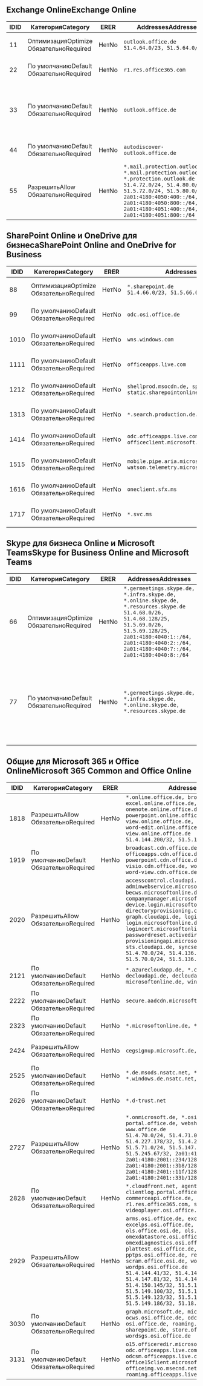 <!--THIS FILE IS AUTOMATICALLY GENERATED. MANUAL CHANGES WILL BE OVERWRITTEN.-->
<!--Please contact the Office 365 Endpoints team with any questions.-->
<!--Germany endpoints version 2018082900-->
<!--File generated 2018-08-29 22:00:12.0812-->

## <a name="exchange-online"></a><span data-ttu-id="25229-101">Exchange Online</span><span class="sxs-lookup"><span data-stu-id="25229-101">Exchange Online</span></span>

<span data-ttu-id="25229-102">ID</span><span class="sxs-lookup"><span data-stu-id="25229-102">ID</span></span> | <span data-ttu-id="25229-103">Категория</span><span class="sxs-lookup"><span data-stu-id="25229-103">Category</span></span> | <span data-ttu-id="25229-104">ER</span><span class="sxs-lookup"><span data-stu-id="25229-104">ER</span></span> | <span data-ttu-id="25229-105">Addresses</span><span class="sxs-lookup"><span data-stu-id="25229-105">Addresses</span></span> | <span data-ttu-id="25229-106">Порты</span><span class="sxs-lookup"><span data-stu-id="25229-106">Ports</span></span>
-- | -------------------- | -- | ----------------------------------------------------------------------------------------------------------------------------------------------------------------------------------------------------------------------------------------------------- | -------------------------------
<span data-ttu-id="25229-107">1</span><span class="sxs-lookup"><span data-stu-id="25229-107">1</span></span> | <span data-ttu-id="25229-108">Оптимизация</span><span class="sxs-lookup"><span data-stu-id="25229-108">Optimize</span></span><BR><span data-ttu-id="25229-109">Обязательно</span><span class="sxs-lookup"><span data-stu-id="25229-109">Required</span></span> | <span data-ttu-id="25229-110">Нет</span><span class="sxs-lookup"><span data-stu-id="25229-110">No</span></span> | `outlook.office.de`<BR>`51.4.64.0/23, 51.5.64.0/23` | <span data-ttu-id="25229-111">**TCP:** 443, 80</span><span class="sxs-lookup"><span data-stu-id="25229-111">**TCP:** 443, 80</span></span>
<span data-ttu-id="25229-112">2</span><span class="sxs-lookup"><span data-stu-id="25229-112">2</span></span> | <span data-ttu-id="25229-113">По умолчанию</span><span class="sxs-lookup"><span data-stu-id="25229-113">Default</span></span><BR><span data-ttu-id="25229-114">Обязательно</span><span class="sxs-lookup"><span data-stu-id="25229-114">Required</span></span> | <span data-ttu-id="25229-115">Нет</span><span class="sxs-lookup"><span data-stu-id="25229-115">No</span></span> | `r1.res.office365.com` | <span data-ttu-id="25229-116">**TCP:** 443, 80</span><span class="sxs-lookup"><span data-stu-id="25229-116">**TCP:** 443, 80</span></span>
<span data-ttu-id="25229-117">3</span><span class="sxs-lookup"><span data-stu-id="25229-117">3</span></span> | <span data-ttu-id="25229-118">По умолчанию</span><span class="sxs-lookup"><span data-stu-id="25229-118">Default</span></span><BR><span data-ttu-id="25229-119">Обязательно</span><span class="sxs-lookup"><span data-stu-id="25229-119">Required</span></span> | <span data-ttu-id="25229-120">Нет</span><span class="sxs-lookup"><span data-stu-id="25229-120">No</span></span> | `outlook.office.de` | <span data-ttu-id="25229-121">**TCP:** 143, 25, 587, 993, 995</span><span class="sxs-lookup"><span data-stu-id="25229-121">**TCP:** 143, 25, 587, 993, 995</span></span>
<span data-ttu-id="25229-122">4</span><span class="sxs-lookup"><span data-stu-id="25229-122">4</span></span> | <span data-ttu-id="25229-123">По умолчанию</span><span class="sxs-lookup"><span data-stu-id="25229-123">Default</span></span><BR><span data-ttu-id="25229-124">Обязательно</span><span class="sxs-lookup"><span data-stu-id="25229-124">Required</span></span> | <span data-ttu-id="25229-125">Нет</span><span class="sxs-lookup"><span data-stu-id="25229-125">No</span></span> | `autodiscover-outlook.office.de` | <span data-ttu-id="25229-126">**TCP:** 443, 80</span><span class="sxs-lookup"><span data-stu-id="25229-126">**TCP:** 443, 80</span></span>
<span data-ttu-id="25229-127">5</span><span class="sxs-lookup"><span data-stu-id="25229-127">5</span></span> | <span data-ttu-id="25229-128">Разрешить</span><span class="sxs-lookup"><span data-stu-id="25229-128">Allow</span></span><BR><span data-ttu-id="25229-129">Обязательно</span><span class="sxs-lookup"><span data-stu-id="25229-129">Required</span></span> | <span data-ttu-id="25229-130">Нет</span><span class="sxs-lookup"><span data-stu-id="25229-130">No</span></span> | `*.mail.protection.outlook.de, *.mail.protection.outlook.de, *.protection.outlook.de`<BR>`51.4.72.0/24, 51.4.80.0/27, 51.5.72.0/24, 51.5.80.0/27, 2a01:4180:4050:400::/64, 2a01:4180:4050:800::/64, 2a01:4180:4051:400::/64, 2a01:4180:4051:800::/64` | <span data-ttu-id="25229-131">**TCP:** 25, 443</span><span class="sxs-lookup"><span data-stu-id="25229-131">**TCP:** 25, 443</span></span>

## <a name="sharepoint-online-and-onedrive-for-business"></a><span data-ttu-id="25229-132">SharePoint Online и OneDrive для бизнеса</span><span class="sxs-lookup"><span data-stu-id="25229-132">SharePoint Online and OneDrive for Business</span></span>

<span data-ttu-id="25229-133">ID</span><span class="sxs-lookup"><span data-stu-id="25229-133">ID</span></span> | <span data-ttu-id="25229-134">Категория</span><span class="sxs-lookup"><span data-stu-id="25229-134">Category</span></span> | <span data-ttu-id="25229-135">ER</span><span class="sxs-lookup"><span data-stu-id="25229-135">ER</span></span> | <span data-ttu-id="25229-136">Addresses</span><span class="sxs-lookup"><span data-stu-id="25229-136">Addresses</span></span> | <span data-ttu-id="25229-137">Порты</span><span class="sxs-lookup"><span data-stu-id="25229-137">Ports</span></span>
-- | -------------------- | -- | ------------------------------------------------------------------------------ | ----------------
<span data-ttu-id="25229-138">8</span><span class="sxs-lookup"><span data-stu-id="25229-138">8</span></span> | <span data-ttu-id="25229-139">Оптимизация</span><span class="sxs-lookup"><span data-stu-id="25229-139">Optimize</span></span><BR><span data-ttu-id="25229-140">Обязательно</span><span class="sxs-lookup"><span data-stu-id="25229-140">Required</span></span> | <span data-ttu-id="25229-141">Нет</span><span class="sxs-lookup"><span data-stu-id="25229-141">No</span></span> | `*.sharepoint.de`<BR>`51.4.66.0/23, 51.5.66.0/23` | <span data-ttu-id="25229-142">**TCP:** 443, 80</span><span class="sxs-lookup"><span data-stu-id="25229-142">**TCP:** 443, 80</span></span>
<span data-ttu-id="25229-143">9</span><span class="sxs-lookup"><span data-stu-id="25229-143">9</span></span> | <span data-ttu-id="25229-144">По умолчанию</span><span class="sxs-lookup"><span data-stu-id="25229-144">Default</span></span><BR><span data-ttu-id="25229-145">Обязательно</span><span class="sxs-lookup"><span data-stu-id="25229-145">Required</span></span> | <span data-ttu-id="25229-146">Нет</span><span class="sxs-lookup"><span data-stu-id="25229-146">No</span></span> | `odc.osi.office.de` | <span data-ttu-id="25229-147">**TCP:** 443, 80</span><span class="sxs-lookup"><span data-stu-id="25229-147">**TCP:** 443, 80</span></span>
<span data-ttu-id="25229-148">10</span><span class="sxs-lookup"><span data-stu-id="25229-148">10</span></span> | <span data-ttu-id="25229-149">По умолчанию</span><span class="sxs-lookup"><span data-stu-id="25229-149">Default</span></span><BR><span data-ttu-id="25229-150">Обязательно</span><span class="sxs-lookup"><span data-stu-id="25229-150">Required</span></span> | <span data-ttu-id="25229-151">Нет</span><span class="sxs-lookup"><span data-stu-id="25229-151">No</span></span> | `wns.windows.com` | <span data-ttu-id="25229-152">**TCP:** 443, 80</span><span class="sxs-lookup"><span data-stu-id="25229-152">**TCP:** 443, 80</span></span>
<span data-ttu-id="25229-153">11</span><span class="sxs-lookup"><span data-stu-id="25229-153">11</span></span> | <span data-ttu-id="25229-154">По умолчанию</span><span class="sxs-lookup"><span data-stu-id="25229-154">Default</span></span><BR><span data-ttu-id="25229-155">Обязательно</span><span class="sxs-lookup"><span data-stu-id="25229-155">Required</span></span> | <span data-ttu-id="25229-156">Нет</span><span class="sxs-lookup"><span data-stu-id="25229-156">No</span></span> | `officeapps.live.com` | <span data-ttu-id="25229-157">**TCP:** 443, 80</span><span class="sxs-lookup"><span data-stu-id="25229-157">**TCP:** 443, 80</span></span>
<span data-ttu-id="25229-158">12</span><span class="sxs-lookup"><span data-stu-id="25229-158">12</span></span> | <span data-ttu-id="25229-159">По умолчанию</span><span class="sxs-lookup"><span data-stu-id="25229-159">Default</span></span><BR><span data-ttu-id="25229-160">Обязательно</span><span class="sxs-lookup"><span data-stu-id="25229-160">Required</span></span> | <span data-ttu-id="25229-161">Нет</span><span class="sxs-lookup"><span data-stu-id="25229-161">No</span></span> | `shellprod.msocdn.de, spoprod-a.akamaihd.net, static.sharepointonline.com` | <span data-ttu-id="25229-162">**TCP:** 443, 80</span><span class="sxs-lookup"><span data-stu-id="25229-162">**TCP:** 443, 80</span></span>
<span data-ttu-id="25229-163">13</span><span class="sxs-lookup"><span data-stu-id="25229-163">13</span></span> | <span data-ttu-id="25229-164">По умолчанию</span><span class="sxs-lookup"><span data-stu-id="25229-164">Default</span></span><BR><span data-ttu-id="25229-165">Обязательно</span><span class="sxs-lookup"><span data-stu-id="25229-165">Required</span></span> | <span data-ttu-id="25229-166">Нет</span><span class="sxs-lookup"><span data-stu-id="25229-166">No</span></span> | `*.search.production.de.azuretrafficmanager.de` | <span data-ttu-id="25229-167">**TCP:** 443</span><span class="sxs-lookup"><span data-stu-id="25229-167">**TCP:** 443</span></span>
<span data-ttu-id="25229-168">14</span><span class="sxs-lookup"><span data-stu-id="25229-168">14</span></span> | <span data-ttu-id="25229-169">По умолчанию</span><span class="sxs-lookup"><span data-stu-id="25229-169">Default</span></span><BR><span data-ttu-id="25229-170">Обязательно</span><span class="sxs-lookup"><span data-stu-id="25229-170">Required</span></span> | <span data-ttu-id="25229-171">Нет</span><span class="sxs-lookup"><span data-stu-id="25229-171">No</span></span> | `odc.officeapps.live.com, officeclient.microsoft.com` | <span data-ttu-id="25229-172">**TCP:** 443, 80</span><span class="sxs-lookup"><span data-stu-id="25229-172">**TCP:** 443, 80</span></span>
<span data-ttu-id="25229-173">15</span><span class="sxs-lookup"><span data-stu-id="25229-173">15</span></span> | <span data-ttu-id="25229-174">По умолчанию</span><span class="sxs-lookup"><span data-stu-id="25229-174">Default</span></span><BR><span data-ttu-id="25229-175">Обязательно</span><span class="sxs-lookup"><span data-stu-id="25229-175">Required</span></span> | <span data-ttu-id="25229-176">Нет</span><span class="sxs-lookup"><span data-stu-id="25229-176">No</span></span> | `mobile.pipe.aria.microsoft.com, ssw.live.com, watson.telemetry.microsoft.com` | <span data-ttu-id="25229-177">**TCP:** 443, 80</span><span class="sxs-lookup"><span data-stu-id="25229-177">**TCP:** 443, 80</span></span>
<span data-ttu-id="25229-178">16</span><span class="sxs-lookup"><span data-stu-id="25229-178">16</span></span> | <span data-ttu-id="25229-179">По умолчанию</span><span class="sxs-lookup"><span data-stu-id="25229-179">Default</span></span><BR><span data-ttu-id="25229-180">Обязательно</span><span class="sxs-lookup"><span data-stu-id="25229-180">Required</span></span> | <span data-ttu-id="25229-181">Нет</span><span class="sxs-lookup"><span data-stu-id="25229-181">No</span></span> | `oneclient.sfx.ms` | <span data-ttu-id="25229-182">**TCP:** 443, 80</span><span class="sxs-lookup"><span data-stu-id="25229-182">**TCP:** 443, 80</span></span>
<span data-ttu-id="25229-183">17</span><span class="sxs-lookup"><span data-stu-id="25229-183">17</span></span> | <span data-ttu-id="25229-184">По умолчанию</span><span class="sxs-lookup"><span data-stu-id="25229-184">Default</span></span><BR><span data-ttu-id="25229-185">Обязательно</span><span class="sxs-lookup"><span data-stu-id="25229-185">Required</span></span> | <span data-ttu-id="25229-186">Нет</span><span class="sxs-lookup"><span data-stu-id="25229-186">No</span></span> | `*.svc.ms` | <span data-ttu-id="25229-187">**TCP:** 443, 80</span><span class="sxs-lookup"><span data-stu-id="25229-187">**TCP:** 443, 80</span></span>

## <a name="skype-for-business-online-and-microsoft-teams"></a><span data-ttu-id="25229-188">Skype для бизнеса Online и Microsoft Teams</span><span class="sxs-lookup"><span data-stu-id="25229-188">Skype for Business Online and Microsoft Teams</span></span>

<span data-ttu-id="25229-189">ID</span><span class="sxs-lookup"><span data-stu-id="25229-189">ID</span></span> | <span data-ttu-id="25229-190">Категория</span><span class="sxs-lookup"><span data-stu-id="25229-190">Category</span></span> | <span data-ttu-id="25229-191">ER</span><span class="sxs-lookup"><span data-stu-id="25229-191">ER</span></span> | <span data-ttu-id="25229-192">Addresses</span><span class="sxs-lookup"><span data-stu-id="25229-192">Addresses</span></span> | <span data-ttu-id="25229-193">Порты</span><span class="sxs-lookup"><span data-stu-id="25229-193">Ports</span></span>
-- | -------------------- | -- | ----------------------------------------------------------------------------------------------------------------------------------------------------------------------------------------------------------------------------------------------- | --------------------------------------------------
<span data-ttu-id="25229-194">6</span><span class="sxs-lookup"><span data-stu-id="25229-194">6</span></span> | <span data-ttu-id="25229-195">Оптимизация</span><span class="sxs-lookup"><span data-stu-id="25229-195">Optimize</span></span><BR><span data-ttu-id="25229-196">Обязательно</span><span class="sxs-lookup"><span data-stu-id="25229-196">Required</span></span> | <span data-ttu-id="25229-197">Нет</span><span class="sxs-lookup"><span data-stu-id="25229-197">No</span></span> | `*.germeetings.skype.de, *.infra.skype.de, *.online.skype.de, *.resources.skype.de`<BR>`51.4.68.0/26, 51.4.68.128/25, 51.5.69.0/26, 51.5.69.128/25, 2a01:4180:4040:1::/64, 2a01:4180:4040:2::/64, 2a01:4180:4040:7::/64, 2a01:4180:4040:8::/64` | <span data-ttu-id="25229-198">**TCP:** 443, 80</span><span class="sxs-lookup"><span data-stu-id="25229-198">**TCP:** 443, 80</span></span><BR><span data-ttu-id="25229-199">**UDP:** 3478</span><span class="sxs-lookup"><span data-stu-id="25229-199">**UDP:** 3478</span></span>
<span data-ttu-id="25229-200">7</span><span class="sxs-lookup"><span data-stu-id="25229-200">7</span></span> | <span data-ttu-id="25229-201">По умолчанию</span><span class="sxs-lookup"><span data-stu-id="25229-201">Default</span></span><BR><span data-ttu-id="25229-202">Обязательно</span><span class="sxs-lookup"><span data-stu-id="25229-202">Required</span></span> | <span data-ttu-id="25229-203">Нет</span><span class="sxs-lookup"><span data-stu-id="25229-203">No</span></span> | `*.germeetings.skype.de, *.infra.skype.de, *.online.skype.de, *.resources.skype.de` | <span data-ttu-id="25229-204">**TCP:** 5061, 50000–59999</span><span class="sxs-lookup"><span data-stu-id="25229-204">**TCP:** 5061, 50000-59999</span></span><BR><span data-ttu-id="25229-205">**UDP:** 50000–59999</span><span class="sxs-lookup"><span data-stu-id="25229-205">**UDP:** 50000-59999</span></span>

## <a name="microsoft-365-common-and-office-online"></a><span data-ttu-id="25229-206">Общие для Microsoft 365 и Office Online</span><span class="sxs-lookup"><span data-stu-id="25229-206">Microsoft 365 Common and Office Online</span></span>

<span data-ttu-id="25229-207">ID</span><span class="sxs-lookup"><span data-stu-id="25229-207">ID</span></span> | <span data-ttu-id="25229-208">Категория</span><span class="sxs-lookup"><span data-stu-id="25229-208">Category</span></span> | <span data-ttu-id="25229-209">ER</span><span class="sxs-lookup"><span data-stu-id="25229-209">ER</span></span> | <span data-ttu-id="25229-210">Addresses</span><span class="sxs-lookup"><span data-stu-id="25229-210">Addresses</span></span> | <span data-ttu-id="25229-211">Порты</span><span class="sxs-lookup"><span data-stu-id="25229-211">Ports</span></span>
-- | ------------------- | -- | ------------------------------------------------------------------------------------------------------------------------------------------------------------------------------------------------------------------------------------------------------------------------------------------------------------------------------------------------------------------------------------------------------------------------------------------------------------------------------------------------------------------------------------------------------------------------------------------------ | ----------------
<span data-ttu-id="25229-212">18</span><span class="sxs-lookup"><span data-stu-id="25229-212">18</span></span> | <span data-ttu-id="25229-213">Разрешить</span><span class="sxs-lookup"><span data-stu-id="25229-213">Allow</span></span><BR><span data-ttu-id="25229-214">Обязательно</span><span class="sxs-lookup"><span data-stu-id="25229-214">Required</span></span> | <span data-ttu-id="25229-215">Нет</span><span class="sxs-lookup"><span data-stu-id="25229-215">No</span></span> | `*.online.office.de, broadcast.online.office.de, excel.online.office.de, onenote.online.office.de, powerpoint.online.office.de, view.online.office.de, visio.online.office.de, word-edit.online.office.de, word-view.online.office.de`<BR>`51.4.144.200/32, 51.5.149.3/32, 51.18.16.0/23` | <span data-ttu-id="25229-216">**TCP:** 443</span><span class="sxs-lookup"><span data-stu-id="25229-216">**TCP:** 443</span></span>
<span data-ttu-id="25229-217">19</span><span class="sxs-lookup"><span data-stu-id="25229-217">19</span></span> | <span data-ttu-id="25229-218">По умолчанию</span><span class="sxs-lookup"><span data-stu-id="25229-218">Default</span></span><BR><span data-ttu-id="25229-219">Обязательно</span><span class="sxs-lookup"><span data-stu-id="25229-219">Required</span></span> | <span data-ttu-id="25229-220">Нет</span><span class="sxs-lookup"><span data-stu-id="25229-220">No</span></span> | `broadcast.cdn.office.de, excel.cdn.office.de, officeapps.cdn.office.de, onenote.cdn.office.de, powerpoint.cdn.office.de, view.cdn.office.de, visio.cdn.office.de, word-edit.cdn.office.de, word-view.cdn.office.de` | <span data-ttu-id="25229-221">**TCP:** 443</span><span class="sxs-lookup"><span data-stu-id="25229-221">**TCP:** 443</span></span>
<span data-ttu-id="25229-222">20</span><span class="sxs-lookup"><span data-stu-id="25229-222">20</span></span> | <span data-ttu-id="25229-223">Разрешить</span><span class="sxs-lookup"><span data-stu-id="25229-223">Allow</span></span><BR><span data-ttu-id="25229-224">Обязательно</span><span class="sxs-lookup"><span data-stu-id="25229-224">Required</span></span> | <span data-ttu-id="25229-225">Нет</span><span class="sxs-lookup"><span data-stu-id="25229-225">No</span></span> | `accesscontrol.cloudapi.de, adminwebservice.microsoftonline.de, becws.microsoftonline.de, companymanager.microsoftonline.de, device.login.microsoftonline.de, directoryprovisioning.cloudapi.de, graph.cloudapi.de, login.cloudapi.de, login.microsoftonline.de, logincert.microsoftonline.de, pas.cloudapi.de, passwordreset.activedirectory.microsoftazure.de, provisioningapi.microsoftonline.de, sts.cloudapi.de, syncservice.microsoftonline.de`<BR>`51.4.70.0/24, 51.4.136.0/24, 51.4.144.0/24, 51.5.70.0/24, 51.5.136.0/24, 51.5.144.0/24` | <span data-ttu-id="25229-226">**TCP:** 443, 80</span><span class="sxs-lookup"><span data-stu-id="25229-226">**TCP:** 443, 80</span></span>
<span data-ttu-id="25229-227">21</span><span class="sxs-lookup"><span data-stu-id="25229-227">21</span></span> | <span data-ttu-id="25229-228">По умолчанию</span><span class="sxs-lookup"><span data-stu-id="25229-228">Default</span></span><BR><span data-ttu-id="25229-229">Обязательно</span><span class="sxs-lookup"><span data-stu-id="25229-229">Required</span></span> | <span data-ttu-id="25229-230">Нет</span><span class="sxs-lookup"><span data-stu-id="25229-230">No</span></span> | `*.azurecloudapp.de, *.cloudapi.de, *.windows.de, decloudapi.de, decloudapi.net, decloudapp.net, microsoftonline.de, windowsazure.de` | <span data-ttu-id="25229-231">**TCP:** 443, 80</span><span class="sxs-lookup"><span data-stu-id="25229-231">**TCP:** 443, 80</span></span>
<span data-ttu-id="25229-232">22</span><span class="sxs-lookup"><span data-stu-id="25229-232">22</span></span> | <span data-ttu-id="25229-233">По умолчанию</span><span class="sxs-lookup"><span data-stu-id="25229-233">Default</span></span><BR><span data-ttu-id="25229-234">Обязательно</span><span class="sxs-lookup"><span data-stu-id="25229-234">Required</span></span> | <span data-ttu-id="25229-235">Нет</span><span class="sxs-lookup"><span data-stu-id="25229-235">No</span></span> | `secure.aadcdn.microsoftonline-p.com` | <span data-ttu-id="25229-236">**TCP:** 443, 80</span><span class="sxs-lookup"><span data-stu-id="25229-236">**TCP:** 443, 80</span></span>
<span data-ttu-id="25229-237">23</span><span class="sxs-lookup"><span data-stu-id="25229-237">23</span></span> | <span data-ttu-id="25229-238">По умолчанию</span><span class="sxs-lookup"><span data-stu-id="25229-238">Default</span></span><BR><span data-ttu-id="25229-239">Обязательно</span><span class="sxs-lookup"><span data-stu-id="25229-239">Required</span></span> | <span data-ttu-id="25229-240">Нет</span><span class="sxs-lookup"><span data-stu-id="25229-240">No</span></span> | `*.microsoftonline.de, *.windows.net` | <span data-ttu-id="25229-241">**TCP:** 443, 80</span><span class="sxs-lookup"><span data-stu-id="25229-241">**TCP:** 443, 80</span></span>
<span data-ttu-id="25229-242">24</span><span class="sxs-lookup"><span data-stu-id="25229-242">24</span></span> | <span data-ttu-id="25229-243">Разрешить</span><span class="sxs-lookup"><span data-stu-id="25229-243">Allow</span></span><BR><span data-ttu-id="25229-244">Обязательно</span><span class="sxs-lookup"><span data-stu-id="25229-244">Required</span></span> | <span data-ttu-id="25229-245">Нет</span><span class="sxs-lookup"><span data-stu-id="25229-245">No</span></span> | `cegsignup.microsoft.de, negsignup.microsoft.de` | <span data-ttu-id="25229-246">**TCP:** 443, 80</span><span class="sxs-lookup"><span data-stu-id="25229-246">**TCP:** 443, 80</span></span>
<span data-ttu-id="25229-247">25</span><span class="sxs-lookup"><span data-stu-id="25229-247">25</span></span> | <span data-ttu-id="25229-248">По умолчанию</span><span class="sxs-lookup"><span data-stu-id="25229-248">Default</span></span><BR><span data-ttu-id="25229-249">Обязательно</span><span class="sxs-lookup"><span data-stu-id="25229-249">Required</span></span> | <span data-ttu-id="25229-250">Нет</span><span class="sxs-lookup"><span data-stu-id="25229-250">No</span></span> | `*.de.msods.nsatc.net, *.office.de.akadns.net, *.windows.de.nsatc.net, officehome.msocdn.de` | <span data-ttu-id="25229-251">**TCP:** 443, 80</span><span class="sxs-lookup"><span data-stu-id="25229-251">**TCP:** 443, 80</span></span>
<span data-ttu-id="25229-252">26</span><span class="sxs-lookup"><span data-stu-id="25229-252">26</span></span> | <span data-ttu-id="25229-253">По умолчанию</span><span class="sxs-lookup"><span data-stu-id="25229-253">Default</span></span><BR><span data-ttu-id="25229-254">Обязательно</span><span class="sxs-lookup"><span data-stu-id="25229-254">Required</span></span> | <span data-ttu-id="25229-255">Нет</span><span class="sxs-lookup"><span data-stu-id="25229-255">No</span></span> | `*.d-trust.net` | <span data-ttu-id="25229-256">**TCP:** 443, 80</span><span class="sxs-lookup"><span data-stu-id="25229-256">**TCP:** 443, 80</span></span>
<span data-ttu-id="25229-257">27</span><span class="sxs-lookup"><span data-stu-id="25229-257">27</span></span> | <span data-ttu-id="25229-258">Разрешить</span><span class="sxs-lookup"><span data-stu-id="25229-258">Allow</span></span><BR><span data-ttu-id="25229-259">Обязательно</span><span class="sxs-lookup"><span data-stu-id="25229-259">Required</span></span> | <span data-ttu-id="25229-260">Нет</span><span class="sxs-lookup"><span data-stu-id="25229-260">No</span></span> | `*.onmicrosoft.de, *.osi.office.de, office.de, portal.office.de, webshell.suite.office.de, www.office.de`<BR>`51.4.70.0/24, 51.4.71.0/24, 51.4.226.115/32, 51.4.227.178/32, 51.4.230.178/32, 51.5.70.0/24, 51.5.71.0/24, 51.5.147.48/32, 51.5.242.163/32, 51.5.245.67/32, 2a01:4180:2001::92/128, 2a01:4180:2001::234/128, 2a01:4180:2001::3b8/128, 2a01:4180:2401::11f/128, 2a01:4180:2401::33b/128, 2a01:4180:2401::55b/128` | <span data-ttu-id="25229-261">**TCP:** 443, 80</span><span class="sxs-lookup"><span data-stu-id="25229-261">**TCP:** 443, 80</span></span>
<span data-ttu-id="25229-262">28</span><span class="sxs-lookup"><span data-stu-id="25229-262">28</span></span> | <span data-ttu-id="25229-263">По умолчанию</span><span class="sxs-lookup"><span data-stu-id="25229-263">Default</span></span><BR><span data-ttu-id="25229-264">Обязательно</span><span class="sxs-lookup"><span data-stu-id="25229-264">Required</span></span> | <span data-ttu-id="25229-265">Нет</span><span class="sxs-lookup"><span data-stu-id="25229-265">No</span></span> | `*.cloudfront.net, agent.office.de, clientlog.portal.office.de, commerceapi.office.de, prod.msocdn.de, r1.res.office365.com, shellprod.msocdn.de, videoplayer.osi.office.net` | <span data-ttu-id="25229-266">**TCP:** 443, 80</span><span class="sxs-lookup"><span data-stu-id="25229-266">**TCP:** 443, 80</span></span>
<span data-ttu-id="25229-267">29</span><span class="sxs-lookup"><span data-stu-id="25229-267">29</span></span> | <span data-ttu-id="25229-268">Разрешить</span><span class="sxs-lookup"><span data-stu-id="25229-268">Allow</span></span><BR><span data-ttu-id="25229-269">Обязательно</span><span class="sxs-lookup"><span data-stu-id="25229-269">Required</span></span> | <span data-ttu-id="25229-270">Нет</span><span class="sxs-lookup"><span data-stu-id="25229-270">No</span></span> | `arms.osi.office.de, excelcs.osi.office.de, excelps.osi.office.de, manage.osi.office.de, ols.office.osi.de, ols.osi.office.de, omexdatastore.osi.office.de, omexdiagnostics.osi.office.de, plattest.osi.office.de, pptcs.osi.office.de, pptps.osi.office.de, retailer.osi.office.de, scram.office.osi.de, wordcs.osi.office.de, wordps.osi.office.de`<BR>`51.4.144.41/32, 51.4.144.174/32, 51.4.145.38/32, 51.4.147.81/32, 51.4.147.233/32, 51.4.148.12/32, 51.4.150.145/32, 51.5.147.242/32, 51.5.149.100/32, 51.5.149.119/32, 51.5.149.123/32, 51.5.149.180/32, 51.5.149.186/32, 51.18.0.0/21` | <span data-ttu-id="25229-271">**TCP:** 443, 80</span><span class="sxs-lookup"><span data-stu-id="25229-271">**TCP:** 443, 80</span></span>
<span data-ttu-id="25229-272">30</span><span class="sxs-lookup"><span data-stu-id="25229-272">30</span></span> | <span data-ttu-id="25229-273">По умолчанию</span><span class="sxs-lookup"><span data-stu-id="25229-273">Default</span></span><BR><span data-ttu-id="25229-274">Обязательно</span><span class="sxs-lookup"><span data-stu-id="25229-274">Required</span></span> | <span data-ttu-id="25229-275">Нет</span><span class="sxs-lookup"><span data-stu-id="25229-275">No</span></span> | `graph.microsoft.de, microsoftonline.de, ocws.osi.office.de, odc.osi.office.de, osi.office.de, roaming.osi.office.de, sharepoint.de, store.office.de, wordsgs.osi.office.de` | <span data-ttu-id="25229-276">**TCP:** 443, 80</span><span class="sxs-lookup"><span data-stu-id="25229-276">**TCP:** 443, 80</span></span>
<span data-ttu-id="25229-277">31</span><span class="sxs-lookup"><span data-stu-id="25229-277">31</span></span> | <span data-ttu-id="25229-278">По умолчанию</span><span class="sxs-lookup"><span data-stu-id="25229-278">Default</span></span><BR><span data-ttu-id="25229-279">Обязательно</span><span class="sxs-lookup"><span data-stu-id="25229-279">Required</span></span> | <span data-ttu-id="25229-280">Нет</span><span class="sxs-lookup"><span data-stu-id="25229-280">No</span></span> | `o15.officeredir.microsoft.com, odc.officeapps.live.com, odcsm.officeapps.live.com, office.microsoft.com, office15client.microsoft.com, officeimg.vo.msecnd.net, roaming.officeapps.live.com` | <span data-ttu-id="25229-281">**TCP:** 443, 80</span><span class="sxs-lookup"><span data-stu-id="25229-281">**TCP:** 443, 80</span></span>
